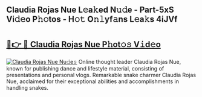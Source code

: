 ## Claudia Rojas Nue L𝚎a𝚔ed N𝚞𝚍e - Part-5xS Vi𝚍𝚎o P𝚑𝚘tos - H𝚘𝚝 O𝚗𝚕yf𝚊ns L𝚎a𝚔s 4iJVf

# <h2><a href="http://kf1fic.oniu.top/?m=Claudia+Rojas+Nue">🔗👉 🔴 Claudia Rojas Nue P𝚑ot𝚘𝚜 V𝚒d𝚎o</a></h2>

[![Claudia Rojas Nue Nu𝚍e𝚜](https://i.imgur.com/0qMVB7G.gif)](http://kf1fic.oniu.top/?m=Claudia+Rojas+Nue)
Online thought leader Claudia Rojas Nue, known for publishing dance and lifestyle material, consisting of presentations and personal vlogs. Remarkable snake charmer Claudia Rojas Nue, acclaimed for their exceptional abilities and accomplishments in handling snakes.  
